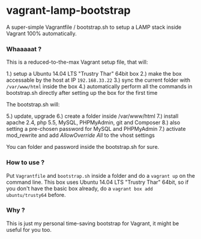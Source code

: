 # vagrant-lamp-bootstrap

A super-simple Vagrantfile / bootstrap.sh to setup a LAMP stack inside Vagrant 100% automatically.

### Whaaaaat ?

This is a reduced-to-the-max Vagrant setup file, that will:

1.) setup a Ubuntu 14.04 LTS "Trustry Thar" 64bit box
2.) make the box accessable by the host at IP `192.168.33.22`
3.) sync the current folder with `/var/www/html` inside the box
4.) automatically perform all the commands in bootstrap.sh directly after setting up the box for the first time

The bootstrap.sh will:

5.) update, upgrade
6.) create a folder inside /var/www/html
7.) install apache 2.4, php 5.5, MySQL, PHPMyAdmin, git and Composer
8.) also setting a pre-chosen password for MySQL and PHPMyAdmin
7.) activate mod_rewrite and add *AllowOverride All* to the vhost settings

You can folder and password inside the bootstrap.sh for sure.

### How to use ?

Put `Vagrantfile` and `bootstrap.sh` inside a folder and do a `vagrant up` on the command line.
This box uses Ubuntu 14.04 LTS "Trustry Thar" 64bit, so if you don't have the basic box already, do a 
`vagrant box add ubuntu/trusty64` before.

### Why ?

This is just my personal time-saving bootstrap for Vagrant, it might be useful for you too.